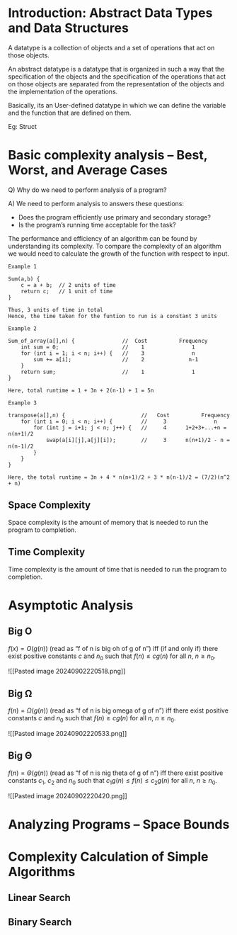 # Introduction: Abstract Data Types and Data Structures

A datatype is a collection of objects and a set of operations that act on those objects.

An abstract datatype is a datatype that is organized in such a way that the specification of the objects and the specification of the operations that act on those objects are separated from the representation of the objects and the implementation of the operations.

Basically, its an User-defined  datatype in which we can define the variable and the function that are defined on them.

Eg: Struct

# Basic complexity analysis – Best, Worst, and Average Cases

Q) Why do we need to perform analysis of a program?

A) We need to perform analysis to answers these questions:

- Does the program efficiently use primary and secondary storage?
- Is the program’s running time acceptable for the task?

The performance and efficiency of an algorithm can be found by understanding its complexity. To compare the complexity of an algorithm we would need to calculate the growth of the function with respect to input.

```
Example 1

Sum(a,b) {
	c = a + b;  // 2 units of time
	return c;   // 1 unit of time
}

Thus, 3 units of time in total
Hence, the time taken for the funtion to run is a constant 3 units
```
```
Example 2

Sum_of_array(a[],n) {               //  Cost          Frequency 
	int sum = 0;                    //    1               1
	for (int i = 1; i < n; i++) {   //    3               n
		sum += a[i];                //    2              n-1
	}
	return sum;                     //    1               1
}

Here, total runtime = 1 + 3n + 2(n-1) + 1 = 5n
```
```
Example 3

transpose(a[],n) {                        //   Cost          Frequency
	for (int i = 0; i < n; i++) {         //     3               n
		for (int j = i+1; j < n; j++) {   //     4      1+2+3+...+n = n(n+1)/2
			swap(a[i][j],a[j][i]);        //     3      n(n+1)/2 - n = n(n-1)/2
		}
	}
}

Here, the total runtime = 3n + 4 * n(n+1)/2 + 3 * n(n-1)/2 = (7/2)(n^2 + n)
```
## Space Complexity

Space complexity is the amount of memory that is needed to run the program to completion.
## Time Complexity

Time complexity is the amount of time that is needed to run the program to completion.

# Asymptotic Analysis

## Big O

$f(x) = O(g(n))$ (read as “f of n is big oh of g of n”) iff (if and only if) there exist positive constants $c$ and $n_0$ such that $f(n) ≤ cg(n)$ for all $n$, $n ≥ n_0$.

![[Pasted image 20240902220518.png]]
## Big Ω

$f(n) = Ω(g(n))$ (read as “f of n is big omega of g of n”) iff there exist positive constants $c$ and $n_0$ such that $f(n) ≥ cg(n)$ for all $n$, $n ≥ n_0$.

![[Pasted image 20240902220533.png]]
## Big Θ

$f(n) = Θ(g(n))$ (read as “f of n is nig theta of g of n”) iff there exist positive constants $c_1$, $c_2$ and $n_0$ such that $c_1g(n) ≤ f(n) ≤ c_2g(n)$ for all $n$, $n ≥ n_0$.

![[Pasted image 20240902220420.png]]

# Analyzing Programs – Space Bounds

# Complexity Calculation of Simple Algorithms

## Linear Search

## Binary Search
